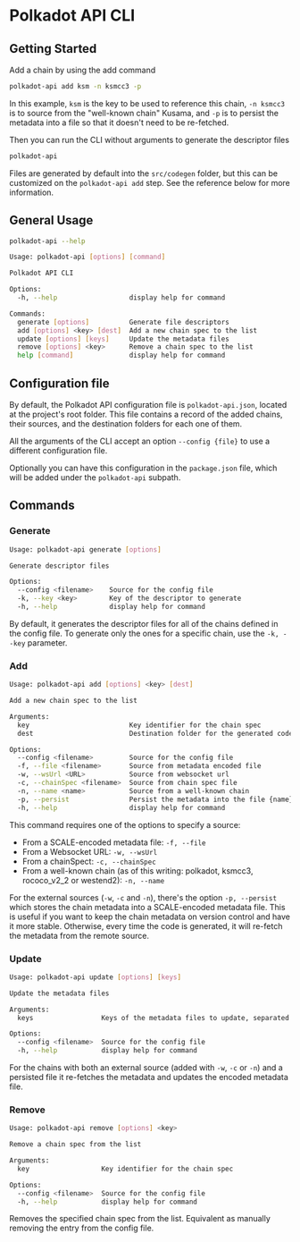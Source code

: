 # Polkadot API CLI

## Getting Started

Add a chain by using the add command

```sh
polkadot-api add ksm -n ksmcc3 -p
```

In this example, `ksm` is the key to be used to reference this chain, `-n ksmcc3` is to source from the "well-known chain" Kusama, and `-p` is to persist the metadata into a file so that it doesn't need to be re-fetched.

Then you can run the CLI without arguments to generate the descriptor files

```sh
polkadot-api
```

Files are generated by default into the `src/codegen` folder, but this can be customized on the `polkadot-api add` step. See the reference below for more information.

## General Usage

```sh
polkadot-api --help
```

```sh
Usage: polkadot-api [options] [command]

Polkadot API CLI

Options:
  -h, --help                  display help for command

Commands:
  generate [options]          Generate file descriptors
  add [options] <key> [dest]  Add a new chain spec to the list
  update [options] [keys]     Update the metadata files
  remove [options] <key>      Remove a chain spec to the list
  help [command]              display help for command
```

## Configuration file

By default, the Polkadot API configuration file is `polkadot-api.json`, located at the project's root folder. This file contains a record of the added chains, their sources, and the destination folders for each one of them.

All the arguments of the CLI accept an option `--config {file}` to use a different configuration file.

Optionally you can have this configuration in the `package.json` file, which will be added under the `polkadot-api` subpath.

## Commands

### Generate

```sh
Usage: polkadot-api generate [options]

Generate descriptor files

Options:
  --config <filename>    Source for the config file
  -k, --key <key>        Key of the descriptor to generate
  -h, --help             display help for command
```

By default, it generates the descriptor files for all of the chains defined in the config file. To generate only the ones for a specific chain, use the `-k, --key` parameter.

### Add

```sh
Usage: polkadot-api add [options] <key> [dest]

Add a new chain spec to the list

Arguments:
  key                         Key identifier for the chain spec
  dest                        Destination folder for the generated code. Defaults to src/codegen

Options:
  --config <filename>         Source for the config file
  -f, --file <filename>       Source from metadata encoded file
  -w, --wsUrl <URL>           Source from websocket url
  -c, --chainSpec <filename>  Source from chain spec file
  -n, --name <name>           Source from a well-known chain
  -p, --persist               Persist the metadata into the file {name}.scale
  -h, --help                  display help for command
```

This command requires one of the options to specify a source:

- From a SCALE-encoded metadata file: `-f, --file`
- From a Websocket URL: `-w, --wsUrl`
- From a chainSpect: `-c, --chainSpec`
- From a well-known chain (as of this writing: polkadot, ksmcc3, rococo_v2_2 or westend2): `-n, --name`

For the external sources (`-w`, `-c` and `-n`), there's the option `-p, --persist` which stores the chain metadata into a SCALE-encoded metadata file. This is useful if you want to keep the chain metadata on version control and have it more stable. Otherwise, every time the code is generated, it will re-fetch the metadata from the remote source.

### Update

```sh
Usage: polkadot-api update [options] [keys]

Update the metadata files

Arguments:
  keys                 Keys of the metadata files to update, separated by commas. Leave empty for all

Options:
  --config <filename>  Source for the config file
  -h, --help           display help for command
```

For the chains with both an external source (added with `-w`, `-c` or `-n`) and a persisted file it re-fetches the metadata and updates the encoded metadata file.

### Remove

```sh
Usage: polkadot-api remove [options] <key>

Remove a chain spec from the list

Arguments:
  key                  Key identifier for the chain spec

Options:
  --config <filename>  Source for the config file
  -h, --help           display help for command
```

Removes the specified chain spec from the list. Equivalent as manually removing the entry from the config file.
